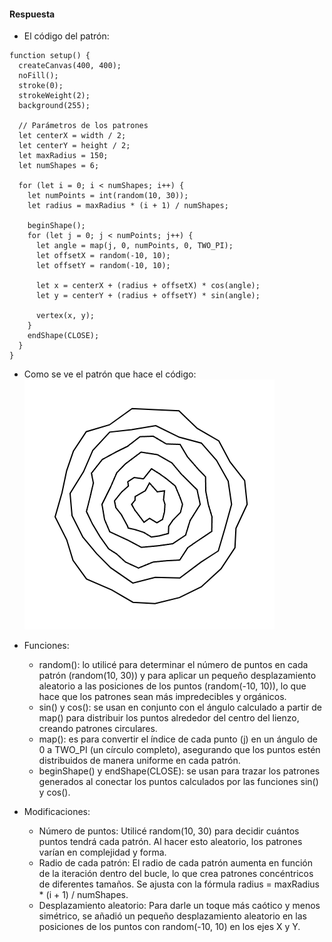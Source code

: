 #### Respuesta

- El código del patrón:
```
function setup() {
  createCanvas(400, 400);
  noFill();
  stroke(0);
  strokeWeight(2);
  background(255);
  
  // Parámetros de los patrones
  let centerX = width / 2;
  let centerY = height / 2;
  let maxRadius = 150;
  let numShapes = 6;

  for (let i = 0; i < numShapes; i++) {
    let numPoints = int(random(10, 30));
    let radius = maxRadius * (i + 1) / numShapes; 

    beginShape();
    for (let j = 0; j < numPoints; j++) {
      let angle = map(j, 0, numPoints, 0, TWO_PI); 
      let offsetX = random(-10, 10);  
      let offsetY = random(-10, 10);

      let x = centerX + (radius + offsetX) * cos(angle);
      let y = centerY + (radius + offsetY) * sin(angle);
      
      vertex(x, y);
    }
    endShape(CLOSE);
  }
}
```

- Como se ve el patrón que hace el código:
![Patrón](../../../../assets/patron.webp)

- Funciones:
  - random(): lo utilicé para determinar el número de puntos en cada patrón (random(10, 30)) y para aplicar un pequeño desplazamiento aleatorio a las posiciones de los puntos (random(-10, 10)), lo que hace que los patrones sean más impredecibles y orgánicos.
  - sin() y cos(): se usan en conjunto con el ángulo calculado a partir de map() para distribuir los puntos alrededor del centro del lienzo, creando patrones circulares.
  - map(): es para convertir el índice de cada punto (j) en un ángulo de 0 a TWO_PI (un círculo completo), asegurando que los puntos estén distribuidos de manera uniforme en cada patrón.
  - beginShape() y endShape(CLOSE): se usan para trazar los patrones generados al conectar los puntos calculados por las funciones sin() y cos().
 
- Modificaciones:
  - Número de puntos: Utilicé random(10, 30) para decidir cuántos puntos tendrá cada patrón. Al hacer esto aleatorio, los patrones varían en complejidad y forma.
  - Radio de cada patrón: El radio de cada patrón aumenta en función de la iteración dentro del bucle, lo que crea patrones concéntricos de diferentes tamaños. Se ajusta con la fórmula radius = maxRadius * (i + 1) / numShapes.
  - Desplazamiento aleatorio: Para darle un toque más caótico y menos simétrico, se añadió un pequeño desplazamiento aleatorio en las posiciones de los puntos con random(-10, 10) en los ejes X y Y.
